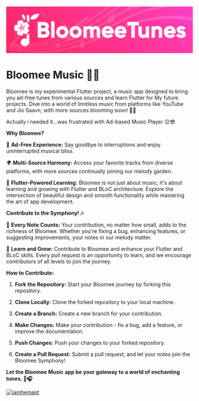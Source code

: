  ![BloomeeTunes](./assets/icons/Bloomee_Logo_cover.png)
# **Bloomee Music 🌸🎶**

Bloomee is my experimental Flutter project, a music app designed to bring you ad-free tunes from various sources and learn Flutter for My future projects. Dive into a world of limitless music from platforms like YouTube and Jio Saavn, with more sources blooming soon! 🌼🎵

Actually i needed it...was frustrated with Ad-based Music Player 😉😎

**Why Bloomee?**

🌟 **Ad-Free Experience:** Say goodbye to interruptions and enjoy uninterrupted musical bliss.

🌍 **Multi-Source Harmony:** Access your favorite tracks from diverse platforms, with more sources continually joining our melody garden.

🚀 **Flutter-Powered Learning:** Bloomee is not just about music; it's about learning and growing with Flutter and BLoC architecture. Explore the intersection of beautiful design and smooth functionality while mastering the art of app development.

**Contribute to the Symphony! 🎶**

🌱 **Every Note Counts:** Your contribution, no matter how small, adds to the richness of Bloomee. Whether you're fixing a bug, enhancing features, or suggesting improvements, your notes in our melody matter.

🚀 **Learn and Grow:** Contribute to Bloomee and enhance your Flutter and BLoC skills. Every pull request is an opportunity to learn, and we encourage contributors of all levels to join the journey.

**How to Contribute:**

1. **Fork the Repository:** Start your Bloomee journey by forking this repository.

2. **Clone Locally:** Clone the forked repository to your local machine.

3. **Create a Branch:** Create a new branch for your contribution.

4. **Make Changes:** Make your contribution - fix a bug, add a feature, or improve the documentation.

5. **Push Changes:** Push your changes to your forked repository.

6. **Create a Pull Request:** Submit a pull request, and let your notes join the Bloomee Symphony!

**Let the Bloomee Music app be your gateway to a world of enchanting tunes. 🌺🎧**

[![iamhemant](https://img.shields.io/badge/LinkedIn-0077B5?style=for-the-badge&logo=linkedin&logoColor=white)](https://www.linkedin.com/in/iamhemantindia/)